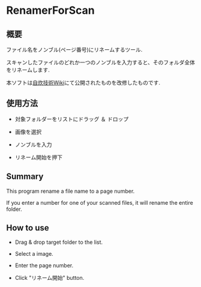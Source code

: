 # RenamerForScan
## 概要
ファイル名をノンブル(ページ番号)にリネームするツール.

スキャンしたファイルのどれか一つのノンブルを入力すると、そのフォルダ全体をリネームします.

本ソフトは[自炊技術Wiki](https://wikiwiki.jp/bookjisui/%E3%82%BD%E3%83%95%E3%83%88%E3%82%A6%E3%82%A7%E3%82%A2#w8c1e6a0)にて公開されたものを改修したものです.

## 使用方法
- 対象フォルダーをリストにドラッグ ＆ ドロップ

- 画像を選択

- ノンブルを入力

- リネーム開始を押下

## Summary

This program rename a file name to a page number.

If you enter a number for one of your scanned files, it will rename the entire folder.

## How to use

- Drag & drop target folder to the list.

- Select a image.

- Enter the page number.

- Click "リネーム開始" button.
